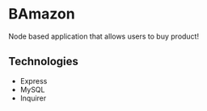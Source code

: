 # BAmazon

Node based application that allows users to buy product!

## Technologies
 - Express
 - MySQL
 - Inquirer
